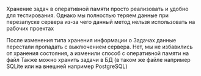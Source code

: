 Хранение задач в оперативной памяти просто реализовать и удобно для тестирования.
Однако мы полностью теряем данные при перезапуске сервера из-за чего данный метод нельзя использовать на рабочих проектах 

После изменения типа хранения информации о Задачах данные перестали пропадать с выключением сервера.
Нет, мы не избавились от хранения состояния, а изменили способ с оперативной памяти на файл
Также можно хранить задачи в БД (в таком же файле например SQLite или на внешней например PostgreSQL)
